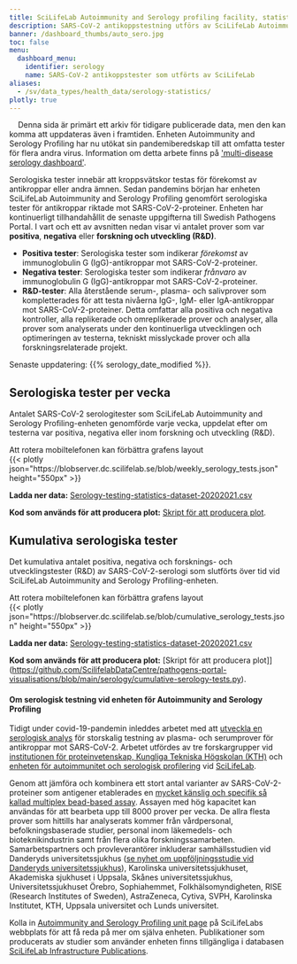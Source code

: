 ```yaml
---
title: SciLifeLab Autoimmunity and Serology profiling facility, statistik för SARS-CoV-2 antikroppstester
description: SARS-CoV-2 antikoppstestning utförs av SciLifeLab Autoimmunology and Serology Profiling Facility. Denna dashboard visa totalt antal tester, positiva och negativa, som utförts över tid.
banner: /dashboard_thumbs/auto_sero.jpg
toc: false
menu:
  dashboard_menu:
    identifier: serology
    name: SARS-CoV-2 antikoppstester som utförts av SciLifeLab
aliases:
  - /sv/data_types/health_data/serology-statistics/
plotly: true
---
```


<div class="alert alert-info">
  <i class="bi bi-exclamation-triangle-fill"></i>
  <span>Denna sida är primärt ett arkiv för tidigare publicerade data, men den kan komma att uppdateras även i framtiden.  Enheten Autoimmunity and Serology Profiling har nu utökat sin pandemiberedskap till att omfatta tester för flera andra virus. Information om detta arbete finns på <a href="/dashboards/serology_multidisease/"> 'multi-disease serology dashboard'</a>.</span>
</div>

Serologiska tester innebär att kroppsvätskor testas för förekomst av antikroppar eller andra ämnen. Sedan pandemins början har enheten SciLifeLab Autoimmunity and Serology Profiling genomfört serologiska tester för antikroppar riktade mot SARS-CoV-2-proteiner. Enheten har kontinuerligt tillhandahållit de senaste uppgifterna till Swedish Pathogens Portal. I vart och ett av avsnitten nedan visar vi antalet prover som var **positiva**, **negativa** eller **forskning och utveckling (R&D)**.

- **Positiva tester**: Serologiska tester som indikerar _förekomst_ av immunoglobulin G (IgG)-antikroppar mot SARS-CoV-2-proteiner.
- **Negativa tester**: Serologiska tester som indikerar _frånvaro_ av immunoglobulin G (IgG)-antikroppar mot SARS-CoV-2-proteiner.
- **R&D-tester**: Alla återstående serum-, plasma- och salivprover som kompletterades för att testa nivåerna IgG-, IgM- eller IgA-antikroppar mot SARS-CoV-2-proteiner. Detta omfattar alla positiva och negativa kontroller, alla replikerade och omreplikerade prover och analyser, alla prover som analyserats under den kontinuerliga utvecklingen och optimeringen av testerna, tekniskt misslyckade prover och alla forskningsrelaterade projekt.

<div class="alert alert-info">Senaste uppdatering: {{% serology_date_modified %}}.</div>

<!-- ## Number of serology tests completed

The below plot shows the total number (sum total) of serology tests related to SARS-CoV-2 completed by the SciLifeLab Autoimmunity and Serology Profiling unit since the beginning of the pandemic.

<br>

<div class="d-lg-none alert alert-info">
  Scroll the plot sideways to view all of the data.
</div>

<div class="plot_wrapper">
  <div class="w-100" id="total-number"></div>
</div> -->

## Serologiska tester per vecka

Antalet SARS-CoV-2 serologitester som SciLifeLab Autoimmunity and Serology Profiling-enheten genomförde varje vecka, uppdelat efter om testerna var positiva, negativa eller inom forskning och utveckling (R&D).

<div class="d-md-none alert alert-info">
  Att rotera mobiltelefonen kan förbättra grafens layout
</div>

<div class="plot_wrapper mb-3">
  <div class="table-responsive">{{< plotly json="https://blobserver.dc.scilifelab.se/blob/weekly_serology_tests.json" height="550px" >}}</div>
</div>

**Ladda ner data:** [Serology-testing-statistics-dataset-20202021.csv](https://blobserver.dc.scilifelab.se/blob/Serology-testing-statistics-dataset-20202021.csv)

**Kod som används för att producera plot:** [Skript för att producera plot](https://github.com/ScilifelabDataCentre/pathogens-portal-visualisations/blob/main/serology/weekly-serology-tests.py).

## Kumulativa serologiska tester

Det kumulativa antalet positiva, negativa och forsknings- och utvecklingstester (R&D) av SARS-CoV-2-serologi som slutförts över tid vid SciLifeLab Autoimmunity and Serology Profiling-enheten.

<div class="d-md-none alert alert-info">
  Att rotera mobiltelefonen kan förbättra grafens layout
</div>

<div class="plot_wrapper mb-3">
  <div class="table-responsive">{{< plotly json="https://blobserver.dc.scilifelab.se/blob/cumulative_serology_tests.json" height="550px" >}}</div>
</div>

**Ladda ner data:** [Serology-testing-statistics-dataset-20202021.csv](https://blobserver.dc.scilifelab.se/blob/Serology-testing-statistics-dataset-20202021.csv)

**Kod som används för att producera plot:** [Skript för att producera plot]](https://github.com/ScilifelabDataCentre/pathogens-portal-visualisations/blob/main/serology/cumulative-serology-tests.py).

#### Om serologisk testning vid enheten för Autoimmunity and Serology Profiling

Tidigt under covid-19-pandemin inleddes arbetet med att [utveckla en serologisk analys](https://www.scilifelab.se/capabilities/pandemic-laboratory-preparedness/pandemic-response/other-scilifelab-efforts/serology/) för storskalig testning av plasma- och serumprover för antikroppar mot SARS-CoV-2. Arbetet utfördes av tre forskargrupper vid [institutionen för proteinvetenskap, Kungliga Tekniska Högskolan (KTH)](https://www.kth.se/sv/pro/protein-science-1.784558) och [enheten för autoimmunitet och serologisk profilering](https://www.scilifelab.se/facilities/autoimmunity-profiling/) vid [SciLifeLab](https://www.scilifelab.se).

Genom att jämföra och kombinera ett stort antal varianter av SARS-CoV-2-proteiner som antigener etablerades en [mycket känslig och specifik så kallad multiplex bead-based assay](https://doi.org/10.1002/cti2.1312). Assayen med hög kapacitet kan användas för att bearbeta upp till 8000 prover per vecka. De allra flesta prover som hittills har analyserats kommer från vårdpersonal, befolkningsbaserade studier, personal inom läkemedels- och bioteknikindustrin samt från flera olika forskningssamarbeten. Samarbetspartners och provleverantörer inkluderar samhällsstudien vid Danderyds universitetssjukhus ([se nyhet om uppföljningsstudie vid Danderyds universitetssjukhus](https://www.scilifelab.se/news/four-out-of-five-still-have-antibodies-against-sars-cov-2)), Karolinska universitetssjukhuset, Akademiska sjukhuset i Uppsala, Skånes universitetssjukhus, Universitetssjukhuset Örebro, Sophiahemmet, Folkhälsomyndigheten, RISE (Research Institutes of Sweden), AstraZeneca, Cytiva, SVPH, Karolinska Institutet, KTH, Uppsala universitet och Lunds universitet.

Kolla in [Autoimmunity and Serology Profiling unit page](https://www.scilifelab.se/units/autoimmunity-profiling/) på SciLifeLabs webbplats för att få reda på mer om själva enheten. Publikationer som producerats av studier som använder enheten finns tillgängliga i databasen [SciLifeLab Infrastructure Publications](https://publications.scilifelab.se/label/Autoimmunity%20and%20Serology%20Profiling).
